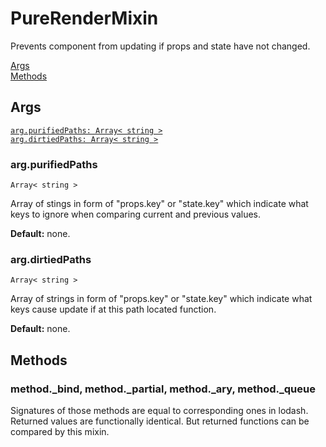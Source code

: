 # PureRenderMixin

Prevents component from updating if props and state have not changed.

[Args](#args)  
[Methods](#methods)  


## Args

[`arg.purifiedPaths: Array< string >`](#argpurifiedpaths)  
[`arg.dirtiedPaths: Array< string >`](#argdirtiedpaths)  


### arg.purifiedPaths

`Array< string >`

Array of stings in form of "props.key" or "state.key" which indicate what keys to ignore when comparing current and previous values.

**Default:** none.


### arg.dirtiedPaths

`Array< string >`

Array of strings in form of "props.key" or "state.key" which indicate what keys cause update if at this path located function.

**Default:** none.


## Methods


### method.\_bind, method.\_partial, method.\_ary, method.\_queue

Signatures of those methods are equal to corresponding ones in lodash.
Returned values are functionally identical.
But returned functions can be compared by this mixin.
